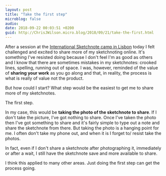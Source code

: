 ```yaml
---
layout: post
title: "Take the first step"
microblog: false
audio: 
date: 2018-09-22 00:03:51 +0200
guid: http://ChrisJWilson.micro.blog/2018/09/21/take-the-first.html
---
```


After a session at the [International Sketchnote camp in Lisbon](https://sketchnotecamp.wordpress.com) today I felt challenged and excited to share more of my sketchnoting online. It's something I've resisted doing because I don't feel I'm as good as others and I know that there are sometimes mistakes in my sketchnotes: crooked lines, spelling, running out of space. I was, however, reminded of the value of **sharing your work** as you go along and that, in reality, the process is what is really of value not the product. 

But how could I start? What step would be the easiest to get me to share more of my sketchnotes. 

The first step.

In my case, this would be **taking the photo of the sketchnote to share**. If I don't take the picture, I've got nothing to share. Once I've taken the photo then I've got something to share and it's fairly simple to type out a note and share the sketchnote from there. But taking the photo is a hanging point for me. I often don't take my phone out, and when it is I forget to/ resist take the photos. 

In fact, even if I don't share a sketchnote after photographing it, immediately or after a wait, I still have the sketchnote save and more available to share. 

I think this applied to many other areas. Just doing the first step can get the process going. 


